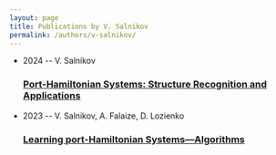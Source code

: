```yaml
---
layout: page
title: Publications by V. Salnikov
permalink: /authors/v-salnikov/
---
```


<ul class="post-list">
<li><span class='post-meta'>2024 -- V. Salnikov</span><h3><a class='post-link' href='../../port-hamiltonian-systems-structure-recognition-and-applications'>Port-Hamiltonian Systems: Structure Recognition and Applications</a></h3></li>
<li><span class='post-meta'>2023 -- V. Salnikov, A. Falaize, D. Lozienko</span><h3><a class='post-link' href='../../learning-port-hamiltonian-systems-algorithms'>Learning port-Hamiltonian Systems—Algorithms</a></h3></li>

</ul>
